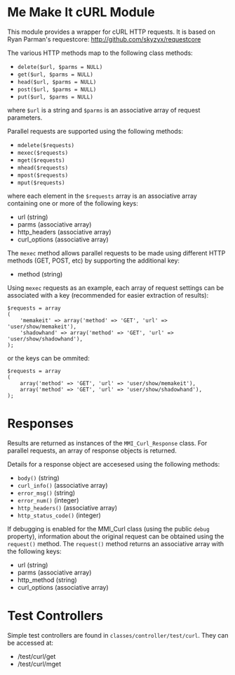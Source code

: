 # Me Make It cURL Module

This module provides a wrapper for cURL HTTP requests.  It is based on
Ryan Parman's requestcore: <http://github.com/skyzyx/requestcore>

The various HTTP methods map to the following class methods:

* `delete($url, $parms = NULL)`
* `get($url, $parms = NULL)`
* `head($url, $parms = NULL)`
* `post($url, $parms = NULL)`
* `put($url, $parms = NULL)`

where `$url` is a string and `$parms` is an associative array of request parameters.

Parallel requests are supported using the following methods:

* `mdelete($requests)`
* `mexec($requests)`
* `mget($requests)`
* `mhead($requests)`
* `mpost($requests)`
* `mput($requests)`

where each element in the `$requests` array is an associative array containing
one or more of the following keys:

* url (string)
* parms (associative array)
* http_headers (associative array)
* curl_options (associative array)

The `mexec` method allows parallel requests to be made using different HTTP
methods (GET, POST, etc) by supporting the additional key:

* method (string)

Using `mexec` requests as an example, each array of request settings can be
associated with a key (recommended for easier extraction of results):

	$requests = array
	(
		'memakeit' => array('method' => 'GET', 'url' => 'user/show/memakeit'),
		'shadowhand' => array('method' => 'GET', 'url' => 'user/show/shadowhand'),
	);

or the keys can be ommited:

	$requests = array
	(
		array('method' => 'GET', 'url' => 'user/show/memakeit'),
		array('method' => 'GET', 'url' => 'user/show/shadowhand'),
	);


# Responses
Results are returned as instances of the `MMI_Curl_Response` class.  For parallel
requests, an array of response objects is returned.

Details for a response object are accesesed using the following methods:

* `body()` (string)
* `curl_info()` (associative array)
* `error_msg()` (string)
* `error_num()` (integer)
* `http_headers()` (associative array)
* `http_status_code()` (integer)

If debugging is enabled for the MMI_Curl class (using the public `debug` property),
information about the original request can be obtained using the `request()` method.
The `request()` method returns an associative array with the following keys:

* url (string)
* parms (associative array)
* http_method (string)
* curl_options (associative array)


# Test Controllers
Simple test controllers are found in `classes/controller/test/curl`.  They can be accessed at:

* _<your-server>_/test/curl/get
* _<your-server>_/test/curl/mget
